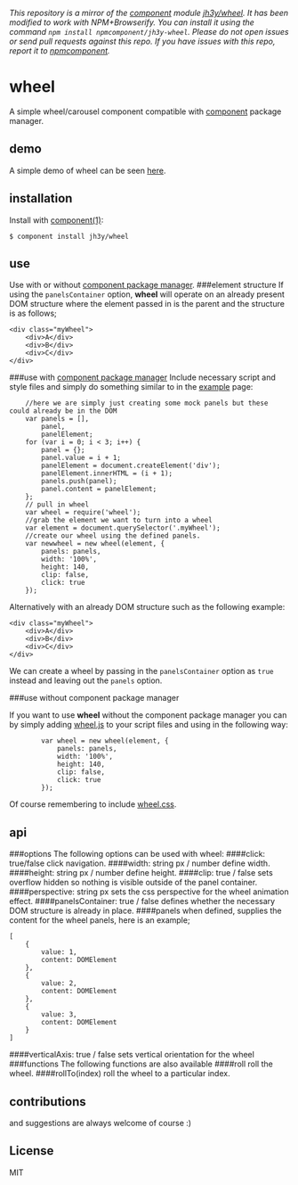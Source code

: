 *This repository is a mirror of the [component](http://component.io) module [jh3y/wheel](http://github.com/jh3y/wheel). It has been modified to work with NPM+Browserify. You can install it using the command `npm install npmcomponent/jh3y-wheel`. Please do not open issues or send pull requests against this repo. If you have issues with this repo, report it to [npmcomponent](https://github.com/airportyh/npmcomponent).*
# wheel

  A simple wheel/carousel component compatible with [component](https://github.com/component/component) package manager.

## demo

A simple demo of wheel can be seen [here](http://jsfiddle.net/BDJmq/4/).

## installation

  Install with [component(1)](https://github.com/component/component):

    $ component install jh3y/wheel


## use
Use with or without [component package manager](https://github.com/component/component).
###element structure
If using the `panelsContainer` option, __wheel__ will operate on an already present DOM structure where the element passed in is the parent and the structure is as follows;

	<div class="myWheel">
		<div>A</div>
		<div>B</div>
		<div>C</div>
	</div>

###use with [component package manager](https://github.com/component/component)
Include necessary script and style files and simply do something similar to in the [example](https://github.com/jh3y/wheel/blob/master/example.html) page:

		//here we are simply just creating some mock panels but these could already be in the DOM
		var panels = [],
			panel,
			panelElement;
		for (var i = 0; i < 3; i++) {
			panel = {};
			panel.value = i + 1;
			panelElement = document.createElement('div');
			panelElement.innerHTML = (i + 1);
			panels.push(panel);
			panel.content = panelElement;
		};
		// pull in wheel
		var wheel = require('wheel');
		//grab the element we want to turn into a wheel
		var element = document.querySelector('.myWheel');
		//create our wheel using the defined panels.
		var newwheel = new wheel(element, {
			panels: panels,
			width: '100%',
			height: 140,
			clip: false,
			click: true
		});

Alternatively with an already DOM structure such as the following example:

	<div class="myWheel">
		<div>A</div>
		<div>B</div>
		<div>C</div>
	</div>

We can create a wheel by passing in the `panelsContainer` option as `true` instead and leaving out the `panels` option.

###use without component package manager

 If you want to use __wheel__ without the component package manager you can by simply adding [wheel.js](https://github.com/jh3y/wheel/blob/master/wheel.js) to your script files and using in the following way:

	 		var wheel = new wheel(element, {
	 			panels: panels,
				width: '100%',
				height: 140,
				clip: false,
				click: true
	 		});

Of course remembering to include [wheel.css](https://github.com/jh3y/wheel/blob/master/wheel.css).

## api
###options
The following options can be used with wheel:
####click: true/false
click navigation.
####width: string px / number
define width.
####height: string px / number
define height.
####clip: true / false
sets overflow hidden so nothing is visible outside of the panel container.
####perspective: string px
sets the css perspective for the wheel animation effect.
####panelsContainer: true / false
defines whether the necessary DOM structure is already in place.
####panels
when defined, supplies the content for the wheel panels, here is an example;
	
	[
		{
			value: 1,
			content: DOMElement
		},
		{
			value: 2,
			content: DOMElement
		},
		{
			value: 3,
			content: DOMElement
		}
	]

####verticalAxis: true / false
sets vertical orientation for the wheel
###functions
The following functions are also available
####roll
roll the wheel.
####rollTo(index)
roll the wheel to a particular index.

## contributions 

and suggestions are always welcome of course :)

## License

  MIT
